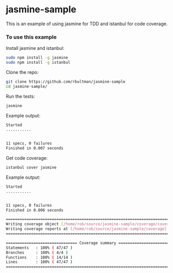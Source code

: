 # jasmine-sample
This is an example of using jasmine for TDD and istanbul for code coverage.

### To use this example

Install jasmine and istanbul:

```bash
sudo npm install -g jasmine
sudo npm install -g istanbul
```

Clone the repo:

```bash
git clone https://github.com/rbultman/jasmine-sample
cd jasmine-sample/
```

Run the tests:

```bash
jasmine
```

Example output:

```bash
Started
...........


11 specs, 0 failures
Finished in 0.007 seconds
```

Get code coverage:  

```bash
istanbul cover jasmine
```

Example output:

```bash
Started
...........


11 specs, 0 failures
Finished in 0.006 seconds

=============================================================================
Writing coverage object [/home/rob/source/jasmine-sample/coverage/coverage.json]
Writing coverage reports at [/home/rob/source/jasmine-sample/coverage]
=============================================================================

=============================== Coverage summary ===============================
Statements   : 100% ( 47/47 )
Branches     : 100% ( 4/4 )
Functions    : 100% ( 14/14 )
Lines        : 100% ( 47/47 )
================================================================================
```

